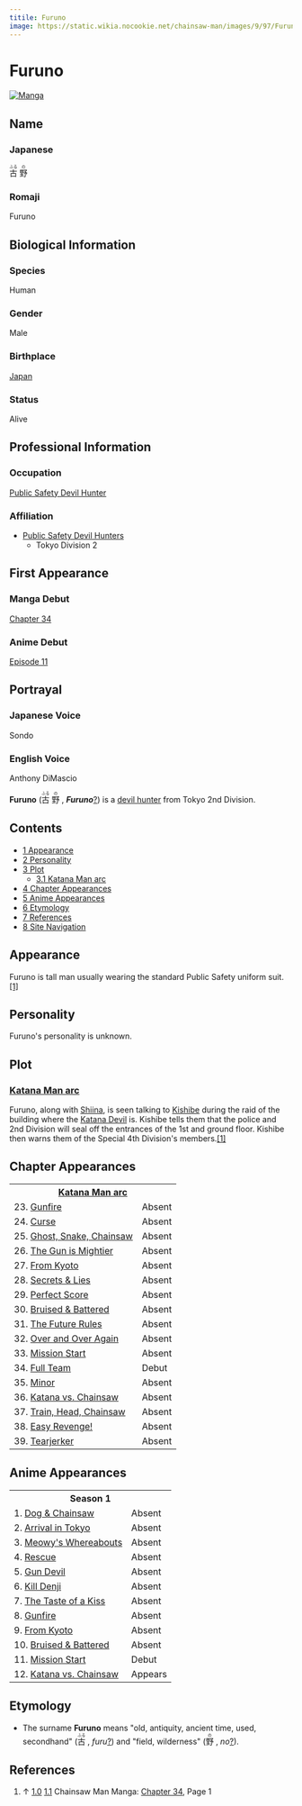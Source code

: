 ```yaml
---
titile: Furuno
image: https://static.wikia.nocookie.net/chainsaw-man/images/9/97/Furuno_anime.png
---
```


# Furuno

[![Manga](https://static.wikia.nocookie.net/chainsaw-man/images/e/e4/Furuno.png/revision/latest?cb=20200508092643)](https://static.wikia.nocookie.net/chainsaw-man/images/e/e4/Furuno.png/revision/latest?cb=20200508092643 "Manga")

## Name

### Japanese

<ruby lang="ja"><rb>古</rb><rp> (</rp><rt>ふる</rt><rp>) </rp></ruby> <ruby lang="ja"><rb>野</rb><rp> (</rp><rt>の</rt><rp>)</rp></ruby>

### Romaji

Furuno

## Biological Information

### Species

Human

### Gender

Male

### Birthplace

[Japan](/wiki/World#Japan "World")

### Status

Alive

## Professional Information

### Occupation

[Public Safety Devil Hunter](/wiki/Devil_Hunter#Public_Safety_Devil_Hunters "Devil Hunter")

### Affiliation

-   [Public Safety Devil Hunters](/wiki/Devil_Hunter#Public_Safety_Devil_Hunters "Devil Hunter")
    -   Tokyo Division 2

## First Appearance

### Manga Debut

[Chapter 34](/wiki/Chapter_34 "Chapter 34")

### Anime Debut

[Episode 11](/wiki/Episode_11 "Episode 11")

## Portrayal

### Japanese Voice

Sondo

### English Voice

Anthony DiMascio

**Furuno** (<ruby lang="ja"><rb>古</rb><rp> (</rp><rt>ふる</rt><rp>) </rp></ruby> <ruby lang="ja"><rb>野</rb><rp> (</rp><rt>の</rt><rp>) </rp></ruby> , _****Furuno****_[?](http://en.wikipedia.org/wiki/Help:Installing_Japanese_character_sets "wikipedia:Help:Installing Japanese character sets")) is a [devil hunter](/wiki/Devil_Hunter "Devil Hunter") from Tokyo 2nd Division.

## Contents

-   [1 Appearance](#Appearance)
-   [2 Personality](#Personality)
-   [3 Plot](#Plot)
    -   [3.1 Katana Man arc](#Katana_Man_arc)
-   [4 Chapter Appearances](#Chapter_Appearances)
-   [5 Anime Appearances](#Anime_Appearances)
-   [6 Etymology](#Etymology)
-   [7 References](#References)
-   [8 Site Navigation](#Site_Navigation)

## Appearance

Furuno is tall man usually wearing the standard Public Safety uniform suit.[\[1\]](#cite_note-Ch34Pg1-1)

## Personality

Furuno's personality is unknown.

## Plot

### [Katana Man arc](/wiki/Katana_Man_arc "Katana Man arc")

Furuno, along with [Shiina](/wiki/Shiina "Shiina"), is seen talking to [Kishibe](/wiki/Kishibe "Kishibe") during the raid of the building where the [Katana Devil](/wiki/Katana_Devil "Katana Devil") is. Kishibe tells them that the police and 2nd Division will seal off the entrances of the 1st and ground floor. Kishibe then warns them of the Special 4th Division's members.[\[1\]](#cite_note-Ch34Pg1-1)  

## Chapter Appearances

<table><tbody><tr><th colspan="2"><center><a href="/wiki/Katana_Man_arc" title="Katana Man arc"><span>Katana Man arc</span></a></center></th></tr><tr><td>23. <a href="/wiki/Chapter_23" title="Chapter 23">Gunfire</a></td><td><span>Absent</span></td></tr><tr><td>24. <a href="/wiki/Chapter_24" title="Chapter 24">Curse</a></td><td><span>Absent</span></td></tr><tr><td>25. <a href="/wiki/Chapter_25" title="Chapter 25">Ghost, Snake, Chainsaw</a></td><td><span>Absent</span></td></tr><tr><td>26. <a href="/wiki/Chapter_26" title="Chapter 26">The Gun is Mightier</a></td><td><span>Absent</span></td></tr><tr><td>27. <a href="/wiki/Chapter_27" title="Chapter 27">From Kyoto</a></td><td><span>Absent</span></td></tr><tr><td>28. <a href="/wiki/Chapter_28" title="Chapter 28">Secrets &amp; Lies</a></td><td><span>Absent</span></td></tr><tr><td>29. <a href="/wiki/Chapter_29" title="Chapter 29">Perfect Score</a></td><td><span>Absent</span></td></tr><tr><td>30. <a href="/wiki/Chapter_30" title="Chapter 30">Bruised &amp; Battered</a></td><td><span>Absent</span></td></tr><tr><td>31. <a href="/wiki/Chapter_31" title="Chapter 31">The Future Rules</a></td><td><span>Absent</span></td></tr><tr><td>32. <a href="/wiki/Chapter_32" title="Chapter 32">Over and Over Again</a></td><td><span>Absent</span></td></tr><tr><td>33. <a href="/wiki/Chapter_33" title="Chapter 33">Mission Start</a></td><td><span>Absent</span></td></tr><tr><td>34. <a href="/wiki/Chapter_34" title="Chapter 34">Full Team</a></td><td><span>Debut</span></td></tr><tr><td>35. <a href="/wiki/Chapter_35" title="Chapter 35">Minor</a></td><td><span>Absent</span></td></tr><tr><td>36. <a href="/wiki/Chapter_36" title="Chapter 36">Katana vs. Chainsaw</a></td><td><span>Absent</span></td></tr><tr><td>37. <a href="/wiki/Chapter_37" title="Chapter 37">Train, Head, Chainsaw</a></td><td><span>Absent</span></td></tr><tr><td>38. <a href="/wiki/Chapter_38" title="Chapter 38">Easy Revenge!</a></td><td><span>Absent</span></td></tr><tr><td>39. <a href="/wiki/Chapter_39" title="Chapter 39">Tearjerker</a></td><td><span>Absent</span></td></tr></tbody></table>

## Anime Appearances

<table><tbody><tr><th colspan="2"><center><span title="Season 1 (page does not exist)" data-uncrawlable-url="L3dpa2kvU2Vhc29uXzE/YWN0aW9uPWVkaXQmcmVkbGluaz0x"><span>Season 1</span></span></center></th></tr><tr><td>1. <a href="/wiki/Episode_1" title="Episode 1">Dog &amp; Chainsaw</a></td><td><span>Absent</span></td></tr><tr><td>2. <a href="/wiki/Episode_2" title="Episode 2">Arrival in Tokyo</a></td><td><span>Absent</span></td></tr><tr><td>3. <a href="/wiki/Episode_3" title="Episode 3">Meowy's Whereabouts</a></td><td><span>Absent</span></td></tr><tr><td>4. <a href="/wiki/Episode_4" title="Episode 4">Rescue</a></td><td><span>Absent</span></td></tr><tr><td>5. <a href="/wiki/Episode_5" title="Episode 5">Gun Devil</a></td><td><span>Absent</span></td></tr><tr><td>6. <a href="/wiki/Episode_6" title="Episode 6">Kill Denji</a></td><td><span>Absent</span></td></tr><tr><td>7. <a href="/wiki/Episode_7" title="Episode 7">The Taste of a Kiss</a></td><td><span>Absent</span></td></tr><tr><td>8. <a href="/wiki/Episode_8" title="Episode 8">Gunfire</a></td><td><span>Absent</span></td></tr><tr><td>9. <a href="/wiki/Episode_9" title="Episode 9">From Kyoto</a></td><td><span>Absent</span></td></tr><tr><td>10. <a href="/wiki/Episode_10" title="Episode 10">Bruised &amp; Battered</a></td><td><span>Absent</span></td></tr><tr><td>11. <a href="/wiki/Episode_11" title="Episode 11">Mission Start</a></td><td><span>Debut</span></td></tr><tr><td>12. <a href="/wiki/Episode_12" title="Episode 12">Katana vs. Chainsaw</a></td><td><span>Appears</span></td></tr></tbody></table>

## Etymology

-   The surname **Furuno** means "old, antiquity, ancient time, used, secondhand" (<ruby lang="ja"><rb>古</rb><rp> (</rp><rt>ふる</rt><rp>) </rp></ruby> , _furu_[?](http://en.wikipedia.org/wiki/Help:Installing_Japanese_character_sets "wikipedia:Help:Installing Japanese character sets")) and "field, wilderness" (<ruby lang="ja"><rb>野</rb><rp> (</rp><rt>の</rt><rp>) </rp></ruby> , _no_[?](http://en.wikipedia.org/wiki/Help:Installing_Japanese_character_sets "wikipedia:Help:Installing Japanese character sets")).

## References

1.  ↑ [1.0](#cite_ref-Ch34Pg1_1-0) [1.1](#cite_ref-Ch34Pg1_1-1) Chainsaw Man Manga: [Chapter 34](/wiki/Chapter_34 "Chapter 34"), Page 1